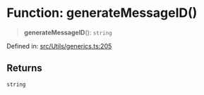 # Function: generateMessageID()

> **generateMessageID**(): `string`

Defined in: [src/Utils/generics.ts:205](https://github.com/Fokusdotid/Baileys/blob/d7495b24bcd136e35724329fba661cfcc0bc8eed/src/Utils/generics.ts#L205)

## Returns

`string`
